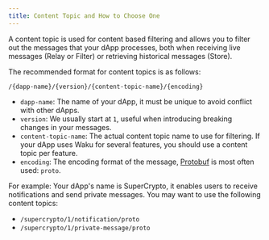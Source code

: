 ```yaml
---
title: Content Topic and How to Choose One
---
```


A content topic is used for content based filtering and allows you to filter out the messages that your dApp processes,
both when receiving live messages (Relay or Filter) or retrieving historical messages (Store).

The recommended format for content topics is as follows:

`/{dapp-name}/{version}/{content-topic-name}/{encoding}`

- `dapp-name`: The name of your dApp, it must be unique to avoid conflict with other dApps.
- `version`: We usually start at `1`, useful when introducing breaking changes in your messages.
- `content-topic-name`: The actual content topic name to use for filtering.
  If your dApp uses Waku for several features,
  you should use a content topic per feature.
- `encoding`: The encoding format of the message, [Protobuf](https://developers.google.com/protocol-buffers) is most often used: `proto`.

For example: Your dApp's name is SuperCrypto,
it enables users to receive notifications and send private messages.
You may want to use the following content topics:

- `/supercrypto/1/notification/proto`
- `/supercrypto/1/private-message/proto`
